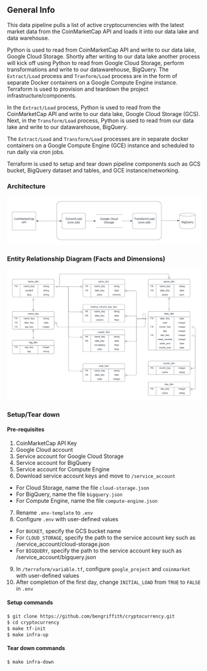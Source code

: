 ## General Info

This data pipeline pulls a list of active cryptocurrencies with the latest market data from the CoinMarketCap API and loads it into our data lake and data warehouse.

Python is used to read from CoinMarketCap API and write to our data lake, Google Cloud Storage. Shortly after writing to our data lake another process will kick off using Python to read from Google Cloud Storage, perform transformations and write to our datawarehouse, BigQuery. The `Extract/Load` process and `Tranform/Load` process are in the form of separate Docker containers on a Google Compute Engine instance. Terraform is used to provision and teardown the project infrastructure/components.

In the `Extract/Load` process, Python is used to read from the CoinMarketCap API and write to our data lake, Google Cloud Storage (GCS). Next, in the `Transform/Load` process, Python is used to read from our data lake and write to our datawarehouse, BigQuery.

The `Extract/Load` and `Transform/Load` processes are in separate docker containers on a Google Compute Engine (GCE) instance and scheduled to run daily via cron jobs. 

Terraform is used to setup and tear down pipeline components such as GCS bucket, BigQuery dataset and tables, and GCE instance/networking.


### Architecture
![architecture](/assets/architecture.png)


### Entity Relationship Diagram (Facts and Dimensions)
![erd](/assets/erd.png)


### Setup/Tear down

#### Pre-requisites
1. CoinMarketCap API Key
2. Google Cloud account
3. Service account for Google Cloud Storage
4. Service account for BigQuery
5. Service account for Compute Engine
6. Download service account keys and move to `/service_account`
- For Cloud Storage, name the file `cloud-storage.json`
- For BigQuery, name the file `bigquery.json`
- For Compute Engine, name the file `compute-engine.json`
7. Rename `.env-template` to `.env`
8. Configure `.env` with user-defined values
- For `BUCKET`, specify the GCS bucket name
- For `CLOUD_STORAGE`, specify the path to the service account key such as /service_account/cloud-storage.json
- For `BIGQUERY`, specify the path to the service account key such as /service_account/bigquery.json
9. In `/terraform/variable.tf`, configure `google_project` and `coinmarket` with user-defined values
10. After completion of the first day, change `INITIAL_LOAD` from `TRUE` to `FALSE` in `.env`

#### Setup commands
```
$ git clone https://github.com/bengriffith/cryptocurrency.git
$ cd cryptocurrency
$ make tf-init
$ make infra-up
```

#### Tear down commands
```
$ make infra-down
```